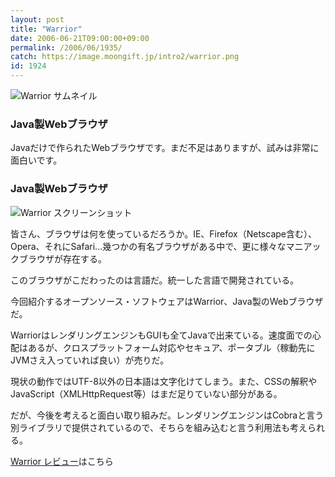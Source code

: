 ```yaml
---
layout: post
title: "Warrior"
date: 2006-06-21T09:00:00+09:00
permalink: /2006/06/1935/
catch: https://image.moongift.jp/intro2/warrior.png
id: 1924
---
```

 ![Warrior サムネイル](https://image.moongift.jp/intro2/warrior.t.png "Warrior サムネイル")
  

### Java製Webブラウザ
  
Javaだけで作られたWebブラウザです。まだ不足はありますが、試みは非常に面白いです。  
<!--more-->  

### Java製Webブラウザ
  

![Warrior スクリーンショット](https://image.moongift.jp/intro2/warrior.png "Warrior スクリーンショット")

  

皆さん、ブラウザは何を使っているだろうか。IE、Firefox（Netscape含む）、Opera、それにSafari…幾つかの有名ブラウザがある中で、更に様々なマニアックブラウザが存在する。

  

このブラウザがこだわったのは言語だ。統一した言語で開発されている。

  

今回紹介するオープンソース・ソフトウェアはWarrior、Java製のWebブラウザだ。

  

WarriorはレンダリングエンジンもGUIも全てJavaで出来ている。速度面での心配はあるが、クロスプラットフォーム対応やセキュア、ポータブル（稼動先にJVMさえ入っていれば良い）が売りだ。

  

現状の動作ではUTF-8以外の日本語は文字化けてしまう。また、CSSの解釈やJavaScript（XMLHttpRequest等）はまだ足りていない部分がある。

  

だが、今後を考えると面白い取り組みだ。レンダリングエンジンはCobraと言う別ライブラリで提供されているので、そちらを組み込むと言う利用法も考えられる。

  

[Warrior レビュー](http://oss.moongift.jp/review/i-1938.html)はこちら

